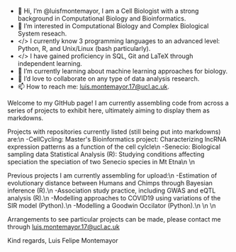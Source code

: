 - 👋 Hi, I’m @luisfmontemayor, I am a Cell Biologist with a strong background in Computational Biology and Bioinformatics.
- 👀 I’m interested in Computational Biology and Complex Biological System reseach.
- </> I currently know 3 programming languages to an advanced level: Python, R, and Unix/Linux (bash particularly).
- </> I have gained proficiency in SQL, Git and LaTeX through independent learning.
- 🌱 I’m currently learning about machine learning approaches for biology.
- 💞️ I’d love to collaborate on any type of data analysis research.
- 📫 How to reach me: luis.montemayor.17@ucl.ac.uk.



Welcome to my GItHub page! I am currently assembling code from across a series of projects to exhibit here, ultimately aiming to display them as markdowns.
    
    
   Projects with repositories currently listed (still being put into markdowns) are:\n
-CellCycling: Master's Bioinformatics project: Characterizing lncRNA expression patterns as a function of the cell cylcle\n
-Senecio: Biological sampling data Statistical Analysis (R): Studying conditions affecting speciation the speciation of two Senecio species in Mt Etna\n \n


   Previous projects I am currently assembling for upload:\n
-Estimation of evolutionary distance between Humans and Chimps through Bayesian inference (R).\n
-Association study practice, including GWAS and eQTL analysis (R).\n
-Modelling approaches to COVID19 using variations of the SIR model (Python).\n
-Modelling a Goodwin Occilator (Python).\n
\n
\n


Arrangements to see particular projects can be made, please contact me through luis.montemayor.17@ucl.ac.uk


Kind regards,
Luis Felipe Montemayor

<!---
luisfmontemayor/luisfmontemayor is a ✨ special ✨ repository because its `README.md` (this file) appears on your GitHub profile.
You can click the Preview link to take a look at your changes.
--->
